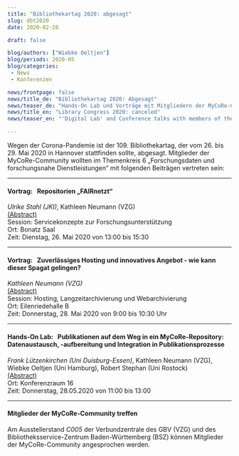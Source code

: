 ```yaml
---
title: "Bibliothekartag 2020: abgesagt"
slug: dbt2020
date: 2020-02-28

draft: false

blog/authors: ["Wiebke Oeltjen"]
blog/periods: 2020-05
blog/categories:
 - News
 - Konferenzen

news/frontpage: false
news/title_de: "Bibliothekartag 2020: Abgesagt"
news/teaser_de: "Hands-On Lab und Vorträge mit Mitgliedern der MyCoRe-Community auf dem Bibliothekartag Hannover"
news/title_en: "Library Congress 2020: canceled"
news/teaser_en: "'Digital Lab' and Conference talks with members of the MyCoRe-Community at the Bibliothekartag in Hannover."

---
```

Wegen der Corona-Pandemie ist der 109. Bibliothekartag, der vom 26. bis 29. Mai 2020 in Hannover stattfinden sollte, abgesagt. Mitglieder der MyCoRe-Community wollten im Themenkreis 6 „Forschungsdaten und forschungsnahe Dienstleistungen“ mit folgenden Beiträgen vertreten sein:

***

<!--more-->
#### Vortrag: &nbsp; Repositorien „FAIRnetzt“

  *Ulrike Stahl (JKI)*, Kathleen Neumann (VZG)  
  [(Abstract)](https://www.professionalabstracts.com/dbt2020/iplanner/#/presentation/357)  
  Session: Servicekonzepte zur Forschungsunterstützung  
  Ort: Bonatz Saal  
  Zeit: Dienstag, 26. Mai 2020 von 13:00 bis 15:30  

* * *
####  Vortrag: &nbsp; Zuverlässiges Hosting und innovatives Angebot - wie kann dieser Spagat gelingen?  

  *Kathleen Neumann (VZG)*  
  [(Abstract)](https://www.professionalabstracts.com/dbt2020/iplanner/#/presentation/223)  
  Session: Hosting, Langzeitarchivierung und Webarchivierung  
  Ort: Eilenriedehalle B  
  Zeit: Donnerstag, 28. Mai 2020 von 9:00 bis 10:30 Uhr  

* * *
####  Hands-On Lab: &nbsp; Publikationen auf dem Weg in ein MyCoRe-Repository: Datenaustausch, -aufbereitung und Integration in Publikationsprozesse  
  *Frank Lützenkirchen (Uni Duisburg-Essen)*, Kathleen Neumann (VZG), Wiebke Oeltjen (Uni Hamburg), Robert Stephan (Uni Rostock)  
  [(Abstract)](https://www.professionalabstracts.com/dbt2020/iplanner/#/presentation/330)  
  Ort: Konferenzraum 16  
  Zeit: Donnerstag, 28.05.2020 von 11:00 bis 13:00  

* * *
#### Mitglieder der MyCoRe-Community treffen

Am Ausstellerstand *C005* der Verbundzentrale des GBV (VZG) und des Bibliotheksservice-Zentrum Baden-Württemberg (BSZ) können Mitglieder der MyCoRe-Community angesprochen werden.


